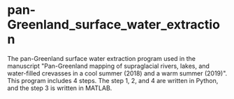 # pan-Greenland_surface_water_extraction
The pan-Greenland surface water extraction program used in the manuscript "Pan-Greenland mapping of supraglacial rivers, lakes, and water-filled crevasses in a cool summer (2018) and a warm summer (2019)". This program includes 4 steps. The step 1, 2, and 4 are written in Python, and the step 3 is written in MATLAB.
